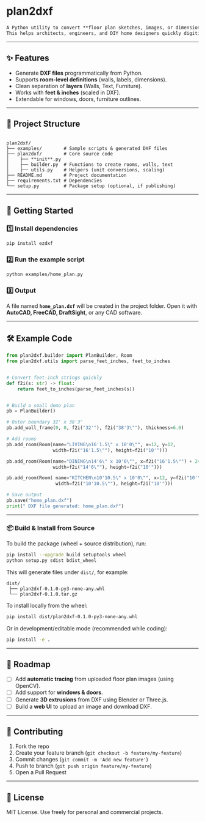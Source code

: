 
# plan2dxf

```markdown
A Python utility to convert **floor plan sketches, images, or dimensions** into clean **AutoCAD DXF files**.  
This helps architects, engineers, and DIY home designers quickly digitize layouts for use in AutoCAD or any CAD software that supports DXF.
```

---

## ✨ Features
- Generate **DXF files** programmatically from Python.
- Supports **room-level definitions** (walls, labels, dimensions).
- Clean separation of **layers** (Walls, Text, Furniture).
- Works with **feet & inches** (scaled in DXF).
- Extendable for windows, doors, furniture outlines.

---

## 📂 Project Structure

```

plan2dxf/
├── examples/        # Sample scripts & generated DXF files
├── plan2dxf/        # Core source code
│    ├── **init**.py
│    ├── builder.py  # Functions to create rooms, walls, text
│    ├── utils.py    # Helpers (unit conversions, scaling)
├── README.md        # Project documentation
├── requirements.txt # Dependencies
└── setup.py         # Package setup (optional, if publishing)

```

---

## 🚀 Getting Started

### 1️⃣ Install dependencies
```bash
pip install ezdxf
````

### 2️⃣ Run the example script

```bash
python examples/home_plan.py
```

### 3️⃣ Output

A file named **`home_plan.dxf`** will be created in the project folder.
Open it with **AutoCAD, FreeCAD, DraftSight**, or any CAD software.

---

## 🛠 Example Code

```python
from plan2dxf.builder import PlanBuilder, Room
from plan2dxf.utils import parse_feet_inches, feet_to_inches


# Convert feet-inch strings quickly
def f2i(s: str) -> float:
    return feet_to_inches(parse_feet_inches(s))


# Build a small demo plan
pb = PlanBuilder()

# Outer boundary 32' x 38'3"
pb.add_wall_frame(0, 0, f2i("32'"), f2i("38'3\""), thickness=6.0)

# Add rooms
pb.add_room(Room(name="LIVING\n16'1.5\" x 10'0\"", x=12, y=12, 
                 width=f2i("16'1.5\""), height=f2i("10'")))

pb.add_room(Room(name="DINING\n14'6\" x 10'0\"", x=f2i("16'1.5\"") + 24, y=12, 
                 width=f2i("14'6\""), height=f2i("10'")))

pb.add_room(Room( name="KITCHEN\n10'10.5\" x 10'0\"", x=12, y=f2i("10'") + 36, 
                  width=f2i("10'10.5\""), height=f2i("10'")))

# Save output
pb.save("home_plan.dxf")
print(" DXF file generated: home_plan.dxf")
```

---

### 📦 Build & Install from Source

To build the package (wheel + source distribution), run:

```bash
pip install --upgrade build setuptools wheel
python setup.py sdist bdist_wheel
```

This will generate files under `dist/`, for example:

```
dist/
 ├── plan2dxf-0.1.0-py3-none-any.whl
 └── plan2dxf-0.1.0.tar.gz
```

To install locally from the wheel:

```bash
pip install dist/plan2dxf-0.1.0-py3-none-any.whl
```

Or in development/editable mode (recommended while coding):

```bash
pip install -e .
```

---

## 🔮 Roadmap

* [ ] Add **automatic tracing** from uploaded floor plan images (using OpenCV).
* [ ] Add support for **windows & doors**.
* [ ] Generate **3D extrusions** from DXF using Blender or Three.js.
* [ ] Build a **web UI** to upload an image and download DXF.

---

## 🤝 Contributing

1. Fork the repo
2. Create your feature branch (`git checkout -b feature/my-feature`)
3. Commit changes (`git commit -m 'Add new feature'`)
4. Push to branch (`git push origin feature/my-feature`)
5. Open a Pull Request

---

## 📜 License

MIT License. Use freely for personal and commercial projects.

